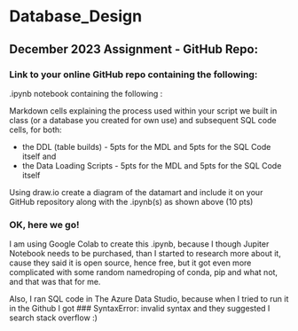 # Database_Design

## December 2023 Assignment - GitHub Repo:
### Link to your online GitHub repo containing the following:

.ipynb notebook containing the following :

Markdown cells explaining the process used within your script we built in class (or a database you created for own use) and subsequent SQL code cells, for both: 
-  the DDL (table builds) - 5pts for the MDL and 5pts for the SQL Code itself and
-  the Data Loading Scripts - 5pts for the MDL and 5pts for the SQL Code itself

Using draw.io create a diagram of the datamart and include it on your GitHub repository along with the .ipynb(s) as shown above (10 pts)

### OK, here we go!
I am using Google Colab to create this .ipynb, because I though Jupiter Notebook needs to be purchased, than I started to research more about it, cause they said it is open source, hence free, but it got even more complicated with some random namedroping of conda, pip and what not, and that was that for me.

Also, I ran SQL code in The Azure Data Studio, because when I tried to run it in the Github I got ### SyntaxError: invalid syntax and they suggested I search stack overflow :)
